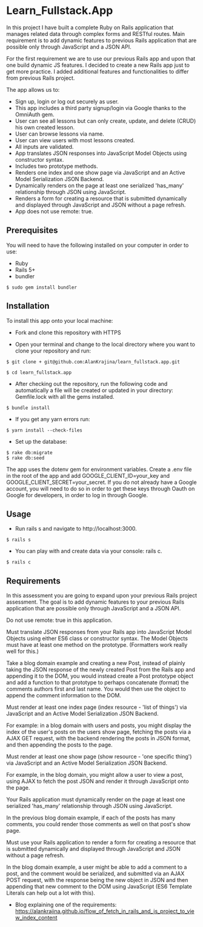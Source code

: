 # Learn_Fullstack.App

In this project I have built a complete Ruby on Rails application that manages related data through complex forms and RESTful routes. 
Main requirement is to add dynamic features to previous Rails application that are possible only through JavaScript and a JSON API.

For the first requirement we are to use our previous Rails app and upon that one build dynamic JS features. I decided to create a new Rails app just to get more practice. I added additional features and functionalities to differ from previous Rails project.

The app allows us to:

- Sign up, login or log out securely as user.
- This app includes a third party signup/login via Google thanks to the OmniAuth gem.
- User can see all lessons but can only create, update, and delete (CRUD) his own created lesson. 
- User can browse lessons via name.
- User can view users with most lessons created.
- All inputs are validated.
- App translates JSON responses into JavaScript Model Objects using constructor syntax. 
- Includes two prototype methods.
- Renders one index and one show page via JavaScript and an Active Model Serialization JSON Backend.
- Dynamically renders on the page at least one serialized 'has_many' relationship through JSON using JavaScript.
- Renders a form for creating a resource that is submitted dynamically and displayed through JavaScript and JSON without a page refresh.
- App does not use remote: true.

## Prerequisites

You will need to have the following installed on your computer in order to use:

- Ruby
- Rails 5+
- bundler

```
$ sudo gem install bundler
```
## Installation

To install this app onto your local machine:

- Fork and clone this repository with HTTPS

- Open your terminal and change to the local directory where you want to clone your repository and run:
```
$ git clone + git@github.com:AlanKrajina/learn_fullstack.app.git
```
```
$ cd learn_fullstack.app
```

- After checking out the repository, run the following code and automatically a file will be created or updated in your directory: Gemfile.lock with all the gems installed.
```
$ bundle install
```
- If you get any yarn errors run:
```
$ yarn install --check-files
```
- Set up the database:
```
$ rake db:migrate
$ rake db:seed

```
The app uses the dotenv gem for environment variables. Create a .env file in the root of the app and add GOOGLE_CLIENT_ID=your_key and GOOGLE_CLIENT_SECRET=your_secret. If you do not already have a Google account, you will need to do so in order to get these keys through Oauth on Google for developers, in order to log in through Google.

## Usage

- Run rails s and navigate to http://localhost:3000.
```
$ rails s
```
- You can play with and create data via your console: rails c.
```
$ rails c
```
## Requirements

In this assessment you are going to expand upon your previous Rails project assessment. The goal is to add dynamic features to your previous Rails application that are possible only through JavaScript and a JSON API.

Do not use remote: true in this application.

Must translate JSON responses from your Rails app into JavaScript Model Objects using either ES6 class or constructor syntax. The Model Objects must have at least one method on the prototype. (Formatters work really well for this.)

Take a blog domain example and creating a new Post, instead of plainly taking the JSON response of the newly created Post from the Rails app and appending it to the DOM, you would instead create a Post prototype object and add a function to that prototype to perhaps concatenate (format) the comments authors first and last name. You would then use the object to append the comment information to the DOM.

Must render at least one index page (index resource - 'list of things') via JavaScript and an Active Model Serialization JSON Backend.

For example: in a blog domain with users and posts, you might display the index of the user's posts on the users show page, fetching the posts via a AJAX GET request, with the backend rendering the posts in JSON format, and then appending the posts to the page.

Must render at least one show page (show resource - 'one specific thing') via JavaScript and an Active Model Serialization JSON Backend.

For example, in the blog domain, you might allow a user to view a post, using AJAX to fetch the post JSON and render it through JavaScript onto the page.

Your Rails application must dynamically render on the page at least one serialized 'has_many' relationship through JSON using JavaScript.

In the previous blog domain example, if each of the posts has many comments, you could render those comments as well on that post's show page.

Must use your Rails application to render a form for creating a resource that is submitted dynamically and displayed through JavaScript and JSON without a page refresh.

In the blog domain example, a user might be able to add a comment to a post, and the comment would be serialized, and submitted via an AJAX POST request, with the response being the new object in JSON and then appending that new comment to the DOM using JavaScript (ES6 Template Literals can help out a lot with this).

- Blog explaining one of the requirements: https://alankrajina.github.io/flow_of_fetch_in_rails_and_js_project_to_view_index_content
